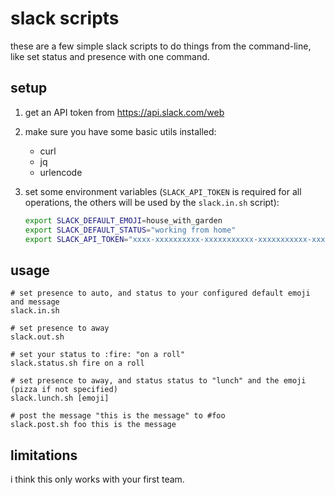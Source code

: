 # slack scripts

these are a few simple slack scripts to do things from the command-line, like set status and presence with
one command.

## setup
1. get an API token from https://api.slack.com/web

1. make sure you have some basic utils installed:

   * curl
   * jq
   * urlencode

1. set some environment variables (`SLACK_API_TOKEN` is required for all operations, the others will be used
   by the `slack.in.sh` script):

   ```sh
   export SLACK_DEFAULT_EMOJI=house_with_garden
   export SLACK_DEFAULT_STATUS="working from home"
   export SLACK_API_TOKEN="xxxx-xxxxxxxxxx-xxxxxxxxxxx-xxxxxxxxxxx-xxxxxxxxxx"
   ```

## usage

```
# set presence to auto, and status to your configured default emoji and message
slack.in.sh

# set presence to away
slack.out.sh

# set your status to :fire: "on a roll"
slack.status.sh fire on a roll

# set presence to away, and status status to "lunch" and the emoji (pizza if not specified)
slack.lunch.sh [emoji]

# post the message "this is the message" to #foo
slack.post.sh foo this is the message
```

## limitations

i think this only works with your first team.

